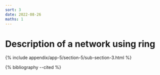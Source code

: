 ```yaml
---
sort: 3
date: 2022-08-26
maths: 1
---
```


# Description of a network using ring

{% include appendix/app-5/section-5/sub-section-3.html %}

{% bibliography --cited %}

